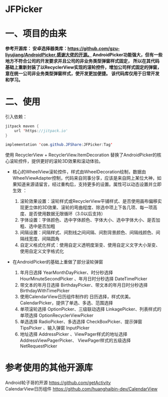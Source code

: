 # JFPicker

# 一、项目的由来

**参考开源库： 安卓选择器类库：https://github.com/gzu-liyujiang/AndroidPicker,感谢大佬的开源。
AndroidPicker功能强大，但有一些地方不符合公司的开发要求并且公司的非业务类型弹窗样式固定， 所以在其代码基础上重新封装了以RecyclerView实现的滚轮控件，增加公司样式固定的弹窗，意在统一公司非业务类型弹窗样式，使开发更加便捷。
该代码库仅用于日常开发和学习。**

# 二、使用

引入依赖：

```java
jitpack maven {
    url 'https://jitpack.io' 
}

implementation 'com.github.JFShare:JFPicker:Tag'
```

使用 RecyclerView + RecyclerView.ItemDecoration 替换了AndroidPicker的核心滚轮控件，提供更好的滚轮3D效果和滚动体验。

* 核心的WheelView滚轮控件，样式由WheelDecoration绘制，数据由WheelViewAdapter控制，代码来自同事分享，应该是来自网上某位大神，如果知道来源请留言，经过重构后，支持更多的设置。属性可以动态设置并立即生效 ：

  1. 滚轮效果设置：滚轮样式或RecyclerView平铺样式、是否使用画布偏移实现更立体的3D效果、滚轮的弯曲程度、除选中项上下各几项、每一项高度、是否使用数据无限循环（3.0以后支持）
  2. 字体设置：字体颜色、选中字体颜色、字体大小、选中字体大小、是否加粗、选中是否加粗
  3. 间隔设置：间隔样式、间割线之间间隔、间割背景颜色、间隔线颜色、间隔线宽度、间隔圆角
  4. 自定义格式化样式：使用自定义透明度渐变、使用自定义文字大小渐变、使用自定义文字格式化
* 在AndroidPicker的基础上重做了部分滚轮弹窗

  1. 年月日选择 YearMonthDayPicker、时分秒选择 HourMinuteSecondPicker 、年月日时分秒选择 DateTimePicker
  2. 带文本的年月日选择 BirthdayPicker、带文本的年月日时分秒选择 BirthdayWithTimePicker
  3. 使用CalendarView日历组件制作的 日历选择，样式优美。CalendarPicker，提供了单选、多选、范围选择
  4. 单项滚轮选择 OptionPicker、三级联动选择 LinkagePicker、列表样式的单项选择 OptionRecyclerViewPicker
  5. 单选选择 RadioPicker、多选选择 CheckBoxPicker、提示弹窗 TipsPicker 、输入弹窗 InputPicker
  6. 地址选择 AddressPicker 、ViewPager样式的地址选择 AddressViewPagerPicker、 ViewPager样式的五级选择
     NetRequestPicker
  

# 参考使用的其他开源库

Android轮子哥的开源 https://github.com/getActivity <br />
CalendarView日历组件 https://github.com/huanghaibin-dev/CalendarView <br />
